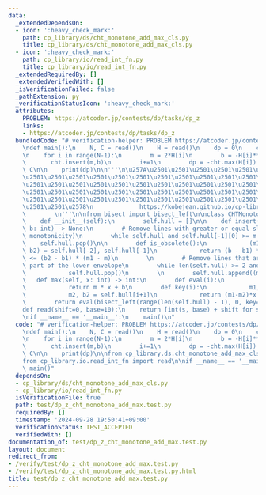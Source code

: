 ```yaml
---
data:
  _extendedDependsOn:
  - icon: ':heavy_check_mark:'
    path: cp_library/ds/cht_monotone_add_max_cls.py
    title: cp_library/ds/cht_monotone_add_max_cls.py
  - icon: ':heavy_check_mark:'
    path: cp_library/io/read_int_fn.py
    title: cp_library/io/read_int_fn.py
  _extendedRequiredBy: []
  _extendedVerifiedWith: []
  _isVerificationFailed: false
  _pathExtension: py
  _verificationStatusIcon: ':heavy_check_mark:'
  attributes:
    PROBLEM: https://atcoder.jp/contests/dp/tasks/dp_z
    links:
    - https://atcoder.jp/contests/dp/tasks/dp_z
  bundledCode: "# verification-helper: PROBLEM https://atcoder.jp/contests/dp/tasks/dp_z\n\
    \ndef main():\n    N, C = read()\n    H = read()\n    dp = 0\n    cht = CHTMonotoneAddMax()\n\
    \n    for i in range(N-1):\n        m = 2*H[i]\n        b = -H[i]**2 + -dp\n \
    \       cht.insert(m,b)\n        i+=1\n        dp = -cht.max(H[i]) + H[i]**2 +\
    \ C\n\n    print(dp)\n\n'''\n\u257A\u2501\u2501\u2501\u2501\u2501\u2501\u2501\u2501\
    \u2501\u2501\u2501\u2501\u2501\u2501\u2501\u2501\u2501\u2501\u2501\u2501\u2501\
    \u2501\u2501\u2501\u2501\u2501\u2501\u2501\u2501\u2501\u2501\u2501\u2501\u2501\
    \u2501\u2501\u2501\u2501\u2501\u2501\u2501\u2501\u2501\u2501\u2501\u2501\u2501\
    \u2501\u2501\u2501\u2501\u2501\u2501\u2501\u2501\u2501\u2501\u2501\u2501\u2501\
    \u2501\u2501\u2578\n             https://kobejean.github.io/cp-library       \
    \        \n'''\n\nfrom bisect import bisect_left\n\nclass CHTMonotoneAddMax:\n\
    \    def __init__(self):\n        self.hull = []\n\n    def insert(self, m: int,\
    \ b: int) -> None:\n        # Remove lines with greater or equal slopes (maintaining\
    \ monotonicity)\n        while self.hull and self.hull[-1][0] >= m:\n        \
    \    self.hull.pop()\n\n        def is_obsolete():\n            (m1, b1), (m2,\
    \ b2) = self.hull[-2], self.hull[-1]\n            return (b - b1) * (m1 - m2)\
    \ <= (b2 - b1) * (m1 - m)\n        \n        # Remove lines that are no longer\
    \ part of the lower envelope\n        while len(self.hull) >= 2 and is_obsolete():\n\
    \            self.hull.pop()\n        \n        self.hull.append((m, b))\n\n \
    \   def max(self, x: int) -> int:\n        def eval(i):\n            m, b = self.hull[i]\n\
    \            return m * x + b\n        def key(i):\n            m1, b1 = self.hull[i]\n\
    \            m2, b2 = self.hull[i+1]\n            return (m1-m2)*x + (b1-b2)\n\
    \        return eval(bisect_left(range(len(self.hull) - 1), 0, key=key))\n\n\n\
    def read(shift=0, base=10):\n    return [int(s, base) + shift for s in input().split()]\n\
    \nif __name__ == '__main__':\n    main()\n"
  code: "# verification-helper: PROBLEM https://atcoder.jp/contests/dp/tasks/dp_z\n\
    \ndef main():\n    N, C = read()\n    H = read()\n    dp = 0\n    cht = CHTMonotoneAddMax()\n\
    \n    for i in range(N-1):\n        m = 2*H[i]\n        b = -H[i]**2 + -dp\n \
    \       cht.insert(m,b)\n        i+=1\n        dp = -cht.max(H[i]) + H[i]**2 +\
    \ C\n\n    print(dp)\n\nfrom cp_library.ds.cht_monotone_add_max_cls import CHTMonotoneAddMax\n\
    from cp_library.io.read_int_fn import read\n\nif __name__ == '__main__':\n   \
    \ main()"
  dependsOn:
  - cp_library/ds/cht_monotone_add_max_cls.py
  - cp_library/io/read_int_fn.py
  isVerificationFile: true
  path: test/dp_z_cht_monotone_add_max.test.py
  requiredBy: []
  timestamp: '2024-09-28 19:50:41+09:00'
  verificationStatus: TEST_ACCEPTED
  verifiedWith: []
documentation_of: test/dp_z_cht_monotone_add_max.test.py
layout: document
redirect_from:
- /verify/test/dp_z_cht_monotone_add_max.test.py
- /verify/test/dp_z_cht_monotone_add_max.test.py.html
title: test/dp_z_cht_monotone_add_max.test.py
---
```

